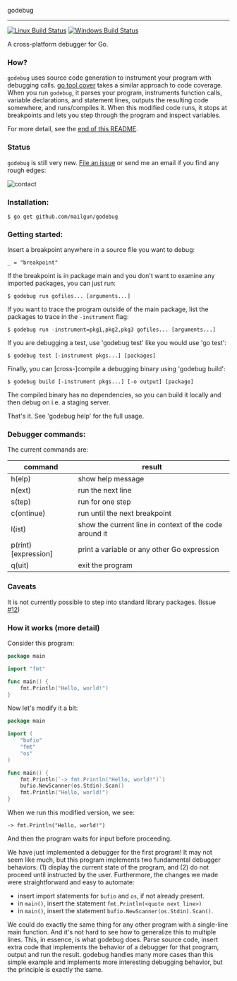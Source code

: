 godebug

-------
[![Linux Build Status](https://img.shields.io/travis/mailgun/godebug.svg?label=linux)](https://travis-ci.org/mailgun/godebug)
[![Windows Build Status](https://img.shields.io/appveyor/ci/jeremyschlatter/godebug.svg?label=windows)](https://ci.appveyor.com/project/jeremyschlatter/godebug)


A cross-platform debugger for Go.

### How?

`godebug` uses source code generation to instrument your program with debugging calls. [go tool cover](http://blog.golang.org/cover) takes a similar approach to code coverage. When you run `godebug`, it parses your program, instruments function calls, variable declarations, and statement lines, outputs the resulting code somewhere, and runs/compiles it. When this modified code runs, it stops at breakpoints and lets you step through the program and inspect variables.

For more detail, see the [end of this README](#how-it-works-more-detail).

### Status

`godebug` is still very new. [File an issue](https://github.com/mailgun/godebug/issues/new) or send me an email if you find any rough edges:

![contact](https://s3.amazonaws.com/f.cl.ly/items/1d0i0W2e3F1K0L3K0Y1N/contact.png)

### Installation:

    $ go get github.com/mailgun/godebug

### Getting started:

Insert a breakpoint anywhere in a source file you want to debug:

    _ = "breakpoint"

If the breakpoint is in package main and you don't want to examine any imported packages, you can just run:

    $ godebug run gofiles... [arguments...]

If you want to trace the program outside of the main package, list the packages to trace in the `-instrument` flag:

    $ godebug run -instrument=pkg1,pkg2,pkg3 gofiles... [arguments...]

If you are debugging a test, use 'godebug test' like you would use 'go test':

    $ godebug test [-instrument pkgs...] [packages]

Finally, you can [cross-]compile a debugging binary using 'godebug build':

    $ godebug build [-instrument pkgs...] [-o output] [package]

The compiled binary has no dependencies, so you can build it locally and then debug on i.e. a staging server.

That's it. See 'godebug help' for the full usage.

### Debugger commands:

The current commands are:

command              | result
---------------------|------------------------
h(elp)               | show help message
n(ext)               | run the next line
s(tep)               | run for one step
c(ontinue)           | run until the next breakpoint
l(ist)               | show the current line in context of the code around it
p(rint) [expression] | print a variable or any other Go expression
q(uit)               | exit the program

### Caveats

It is not currently possible to step into standard library packages. (Issue [#12](https://github.com/mailgun/godebug/issues/12))

### How it works (more detail)

Consider this program:

```go
package main

import "fmt"

func main() {
    fmt.Println("Hello, world!")
}
```

Now let's modify it a bit:

```go
package main

import (
    "bufio"
    "fmt"
    "os"
)

func main() {
    fmt.Println(`-> fmt.Println("Hello, world!")`)
    bufio.NewScanner(os.Stdin).Scan()
    fmt.Println("Hello, world!")
}
```

When we run this modified version, we see:

    -> fmt.Println("Hello, world!")

And then the program waits for input before proceeding.

We have just implemented a debugger for the first program! It may not seem like much, but this program implements two fundamental debugger behaviors: (1) display the current state of the program, and (2) do not proceed until instructed by the user. Furthermore, the changes we made were straightforward and easy to automate:

  * insert import statements for `bufio` and `os`, if not already present.
  * in `main()`, insert the statement `fmt.Println(<quote next line>)`
  * in `main()`, insert the statement `bufio.NewScanner(os.Stdin).Scan()`.

We could do exactly the same thing for any other program with a single-line main function. And it's not hard to see how to generalize this to multiple lines. This, in essence, is what godebug does. Parse source code, insert extra code that implements the behavior of a debugger for that program, output and run the result. godebug handles many more cases than this simple example and implements more interesting debugging behavior, but the principle is exactly the same.
